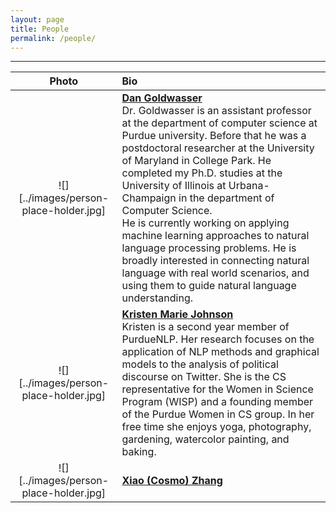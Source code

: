 ```yaml
---
layout: page
title: People
permalink: /people/
---
```


---

| Photo | Bio |
| :----------: | :------------ |
| ![][../images/person-place-holder.jpg] | [**Dan Goldwasser**](http://dan-goldwasser.com/) <br> Dr. Goldwasser is an assistant professor at the department of computer science at Purdue university. Before that he was a postdoctoral researcher at the University of Maryland in College Park. He completed my Ph.D. studies at the University of Illinois at Urbana-Champaign in the department of Computer Science. <br> He is currently working on applying machine learning approaches to natural language processing problems. He is broadly interested in connecting natural language with real world scenarios, and using them to guide natural language understanding. |
| ![][../images/person-place-holder.jpg] | [**Kristen Marie Johnson**](https://www.cs.purdue.edu/homes/john1187/) <br> Kristen is a second year member of PurdueNLP. Her research focuses on the application of NLP methods and graphical models to the analysis of political discourse on Twitter. She is the CS representative for the Women in Science Program (WISP) and a founding member of the Purdue Women in CS group. In her free time she enjoys yoga, photography, gardening, watercolor painting, and baking.|
| ![][../images/person-place-holder.jpg] | [**Xiao (Cosmo) Zhang**](https://www.cs.purdue.edu/homes/zhang923/) <br> |

